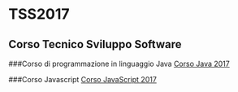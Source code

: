 # TSS2017
## Corso Tecnico Sviluppo Software

###Corso di programmazione in linguaggio Java
[Corso Java 2017](https://github.com/maboglia/TSS2017/tree/master/CorsoJava2017)


###Corso Javascript
[Corso JavaScript 2017](https://github.com/maboglia/TSS2017/tree/master/CorsoJavascript)



